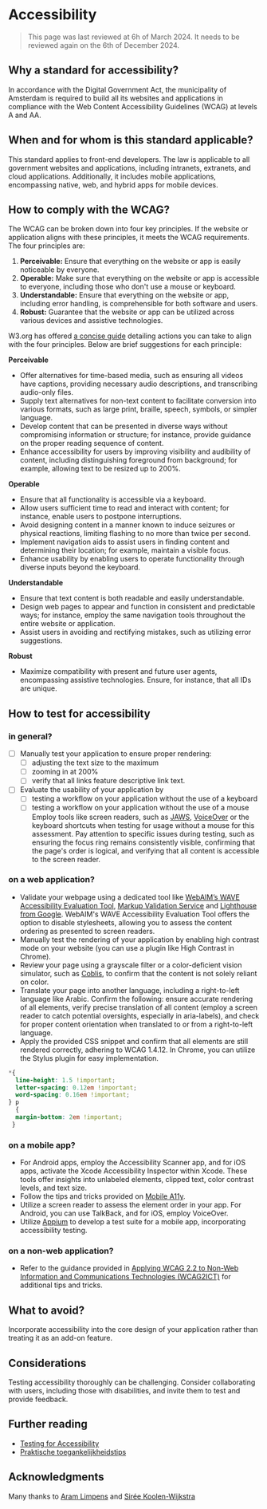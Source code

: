 # Accessibility
> This page was last reviewed at 6h of March 2024. It needs to be reviewed again on the 6th of December 2024. 
## Why a standard for accessibility?
In accordance with the Digital Government Act, the municipality of Amsterdam is required to build all its websites and applications in compliance with the Web Content Accessibility Guidelines (WCAG) at levels A and AA.
## When and for whom is this standard applicable?
This standard applies to front-end developers. The law is applicable to all government websites and applications, including intranets, extranets, and cloud applications. Additionally, it includes mobile applications, encompassing native, web, and hybrid apps for mobile devices.

## How to comply with the WCAG? 
The WCAG can be broken down into four key principles. If the website or application aligns with these principles, it meets the WCAG requirements. The four principles are:

1. **Perceivable:** Ensure that everything on the website or app is easily noticeable by everyone.
2. **Operable:** Make sure that everything on the website or app is accessible to everyone, including those who don't use a mouse or keyboard.
3. **Understandable:** Ensure that everything on the website or app, including error handling, is comprehensible for both software and users.
4. **Robust:** Guarantee that the website or app can be utilized across various devices and assistive technologies.

W3.org has offered [a concise guide](https://www.w3.org/WAI/WCAG22/quickref/?versions=2.0) detailing actions you can take to align with the four principles. Below are brief suggestions for each principle:

**Perceivable**
- Offer alternatives for time-based media, such as ensuring all videos have captions, providing necessary audio descriptions, and transcribing audio-only files.
- Supply text alternatives for non-text content to facilitate conversion into various formats, such as large print, braille, speech, symbols, or simpler language.
- Develop content that can be presented in diverse ways without compromising information or structure; for instance, provide guidance on the proper reading sequence of content.    
- Enhance accessibility for users by improving visibility and audibility of content, including distinguishing foreground from background; for example, allowing text to be resized up to 200%.

**Operable**
- Ensure that all functionality is accessible via a keyboard. 
- Allow users sufficient time to read and interact with content; for instance, enable users to postpone interruptions.
- Avoid designing content in a manner known to induce seizures or physical reactions, limiting flashing to no more than twice per second.
- Implement navigation aids to assist users in finding content and determining their location; for example, maintain a visible focus.
- Enhance usability by enabling users to operate functionality through diverse inputs beyond the keyboard.

**Understandable**
- Ensure that text content is both readable and easily understandable. 
- Design web pages to appear and function in consistent and predictable ways; for instance, employ the same navigation tools throughout the entire website or application. 
- Assist users in avoiding and rectifying mistakes, such as utilizing error suggestions.


**Robust**
- Maximize compatibility with present and future user agents, encompassing assistive technologies. Ensure, for instance, that all IDs are unique.

## How to test for accessibility
### in general?
- [ ] Manually test your application to ensure proper rendering: 
    - [ ] adjusting the text size to the maximum
    - [ ] zooming in at 200% 
    - [ ] verify that all links feature descriptive link text.
- [ ] Evaluate the usability of your application by 
  - [ ] testing a workflow on your application without the use of a keyboard 
  - [ ] testing a workflow on your application without the use of a mouse Employ tools like screen readers, such as [JAWS](https://accessibility.psu.edu/screenreaders/jawscommands/), [VoiceOver](https://support.apple.com/guide/voiceover-guide/welcome/web) or the keyboard shortcuts when testing for usage without a mouse for this assessment. Pay attention to specific issues during testing, such as ensuring the focus ring remains consistently visible, confirming that the page's order is logical, and verifying that all content is accessible to the screen reader.

### on a web application?
- Validate your webpage using a dedicated tool like [WebAIM’s WAVE Accessibility Evaluation Tool](https://wave.webaim.org/standalone), [Markup Validation Service](https://validator.w3.org/) and [Lighthouse from Google](https://developer.chrome.com/docs/lighthouse/overview). WebAIM's WAVE Accessibility Evaluation Tool offers the option to disable stylesheets, allowing you to assess the content ordering as presented to screen readers.
- Manually test the rendering of your application by enabling high contrast mode on your website (you can use a plugin like High Contrast in Chrome). 
- Review your page using a grayscale filter or a color-deficient vision simulator, such as [Coblis](https://www.color-blindness.com/coblis-color-blindness-simulator/), to confirm that the content is not solely reliant on color.
- Translate your page into another language, including a right-to-left language like Arabic. Confirm the following: ensure accurate rendering of all elements, verify precise translation of all content (employ a screen reader to catch potential oversights, especially in aria-labels), and check for proper content orientation when translated to or from a right-to-left language.
- Apply the provided CSS snippet and confirm that all elements are still rendered correctly, adhering to WCAG 1.4.12. In Chrome, you can utilize the Stylus plugin for easy implementation. 
```css 
*{
  line-height: 1.5 !important;
  letter-spacing: 0.12em !important;
  word-spacing: 0.16em !important;
} p 
  {
  margin-bottom: 2em !important;
 }
```
### on a mobile app?
- For Android apps, employ the Accessibility Scanner app, and for iOS apps, activate the Xcode Accessibility Inspector within Xcode. These tools offer insights into unlabeled elements, clipped text, color contrast levels, and text size.
- Follow the tips and tricks provided on [Mobile A11y](https://mobilea11y.com/). 
- Utilize a screen reader to assess the element order in your app. For Android, you can use TalkBack, and for iOS, employ VoiceOver. 
- Utilize [Appium](http://appium.io/docs/en/latest/) to develop a test suite for a mobile app, incorporating accessibility testing.

### on a non-web application?
- Refer to the guidance provided in [Applying WCAG 2.2 to Non-Web Information and Communications Technologies (WCAG2ICT)](https://www.w3.org/TR/wcag2ict-22/#introduction) for additional tips and tricks.

## What to avoid?
Incorporate accessibility into the core design of your application rather than treating it as an add-on feature.

## Considerations
Testing accessibility thoroughly can be challenging. Consider collaborating with users, including those with disabilities, and invite them to test and provide feedback. 

## Further reading
- [Testing for Accessibility](https://accessibility.psu.edu/testing/protocol/)
- [Praktische toegankelijkheidstips](https://www.digitoegankelijk.nl/aan-de-slag/tips)

## Acknowledgments
Many thanks to [Aram Limpens](https://github.com/alimpens) and [Sirée Koolen-Wijkstra](https://github.com/SireeKoolenWijkstra)

